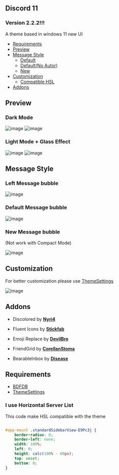 ## Discord 11

### Version 2.2.2!!!

A theme based in windows 11 new UI

* [Requirements](#requirements)
* [Preview](#preview)
* [Message Style](#message-style)
    * [Default](#left-message-bubble)
    * [Default(No Autor)](#default-message-bubble)
    * [New](#new-message-bubble)
* [Customization](#customization)
    * [Compatible HSL](#i-use-horizontal-server-list)
* [Addons](#addons)

## Preview

### Dark Mode
![image](https://user-images.githubusercontent.com/79029257/183246536-b696e1dd-ad92-4804-9ef1-dea38c225a75.png)
![image](https://user-images.githubusercontent.com/79029257/183246569-ff33efae-e051-485f-8a77-d6cc796e0e6e.png)

### Light Mode + Glass Effect
![image](https://user-images.githubusercontent.com/79029257/183246599-3d61919c-3a0f-4b84-9062-02458f239de1.png)
![image](https://user-images.githubusercontent.com/79029257/183246629-6051c0d1-aeef-412d-b271-9a5b6364cc93.png)

## Message Style

### Left Message bubble
![image](https://user-images.githubusercontent.com/79029257/183246736-7c229bb6-c064-4870-a6eb-744d4bd8d951.png)

### Default Message bubble
![image](https://user-images.githubusercontent.com/79029257/183246763-c3824133-3e38-4ec1-a7a2-ae415670eff7.png)

### New Message bubble

(Not work with Compact Mode)

![image](https://user-images.githubusercontent.com/79029257/183246798-c534587b-37f6-403e-9547-fb46dced9f25.png)

## Customization

For better customization please use [ThemeSettings](https://betterdiscord.app/plugin/ThemeSettings)

![image](https://user-images.githubusercontent.com/79029257/183246831-7820dbef-89a6-439e-a640-56d50a9e3019.png)

## Addons
* Discolored by **[Nyri4](https://github.com/NYRI4/Discolored)**

* Fluent Icons by **[Stickfab](https://github.com/stickfab/pc-fluenticons)**

* Emoji Replace by **[DevilBro](https://github.com/mwittrien/BetterDiscordAddons/blob/master/Themes/EmojiReplace/EmojiReplace.theme.css)**

* FriendGrid by **[CorellanStoma](https://github.com/CreArts-Community/Friends-Grid)**

* BearableInbox by **[Disease](https://github.com/maenDisease/BetterDiscordStuff/blob/main/css/bearableInbox.css)**

## Requirements
* [BDFDB](https://betterdiscord.app/plugin/BDFDB)
* [ThemeSettings](https://betterdiscord.app/plugin/ThemeSettings)

### I use Horizontal Server List

This code make HSL compatible with the theme

```css

#app-mount .standardSidebarView-E9Pc3j {
    border-radius: 0;
    border-left: none;
    width: 100%;
    left: 0;
    height: calc(100% - 60px);
    top: unset;
    bottom: 0;
}
```
